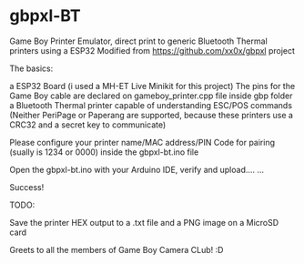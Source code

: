 # gbpxl-BT
Game Boy Printer Emulator, direct print to generic Bluetooth Thermal printers using a ESP32
Modified from https://github.com/xx0x/gbpxl project

The basics:

a ESP32 Board (i used a MH-ET Live Minikit for this project)
The pins for the Game Boy cable are declared on gameboy_printer.cpp file inside gbp folder
a Bluetooth Thermal printer capable of understanding ESC/POS commands (Neither PeriPage or Paperang are supported, because these printers use a CRC32 and a secret key to communicate)

Please configure your printer name/MAC address/PIN Code for pairing (sually is 1234 or 0000) inside the gbpxl-bt.ino file


Open the gbpxl-bt.ino with your Arduino IDE, verify and upload....
...

Success!


TODO:

Save the printer HEX output to a .txt file and a PNG image on a MicroSD card

Greets to all the members of Game Boy Camera CLub! :D
